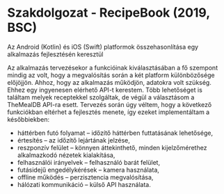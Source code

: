 # Szakdolgozat - RecipeBook (2019, BSC)
Az Android (Kotlin) és iOS (Swift) platformok összehasonlítása egy alkalmazás fejlesztésén keresztül

Az alkalmazás tervezésekor a funkcióinak kiválasztásában a fő szempont mindig az volt, hogy a megvalósítás során a két platform különbözősége előjöjjön.
Ahhoz, hogy az alkalmazás működjön, adatokra volt szükség. Ehhez egy ingyenesen elérhető API-t kerestem. Több lehetőséget is találtam melyek receptekkel szolgáltak, de végül a választásom a TheMealDB API-ra esett.
Tervezés során úgy véltem, hogy a következő funkciókban eltérhet a fejlesztés
menete, így ezeket implementáltam a későbbiekben:
  - háttérben futó folyamat – időzítő háttérben futtatásának lehetősége,
  - értesítés – az időzítő lejártának jelzése,
  - reszponzív felület – könnyen áttekinthető, minden kijelzőmérethez alkalmazkodó nézetek kialakítása,
  - felhasználói irányelvek – felhasználó barát felület,
  - futásidejű engedélykérések – kamera használata,
  - offline működés – perzisztencia megvalósítása,
  - hálózati kommunikáció – külső API használata.
